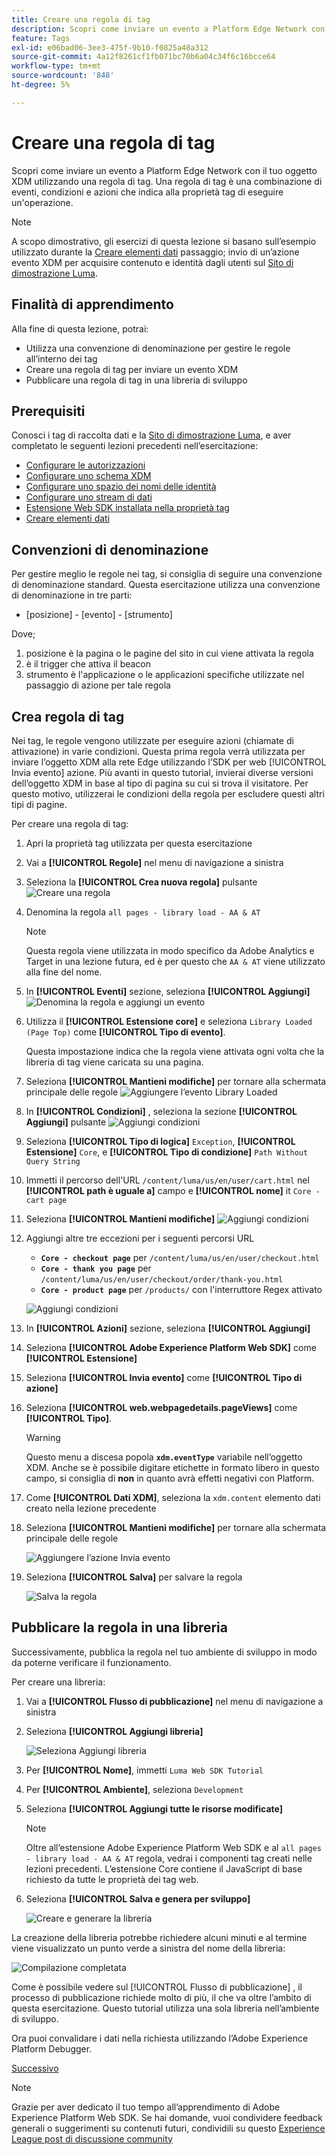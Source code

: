 ```yaml
---
title: Creare una regola di tag
description: Scopri come inviare un evento a Platform Edge Network con il tuo oggetto XDM utilizzando una regola di tag. Questa lezione fa parte dell’esercitazione Implementare Adobe Experience Cloud con Web SDK.
feature: Tags
exl-id: e06bad06-3ee3-475f-9b10-f0825a48a312
source-git-commit: 4a12f8261cf1fb071bc70b6a04c34f6c16bcce64
workflow-type: tm+mt
source-wordcount: '848'
ht-degree: 5%

---
```


# Creare una regola di tag

Scopri come inviare un evento a Platform Edge Network con il tuo oggetto XDM utilizzando una regola di tag. Una regola di tag è una combinazione di eventi, condizioni e azioni che indica alla proprietà tag di eseguire un&#39;operazione.

>[!NOTE]
>
> A scopo dimostrativo, gli esercizi di questa lezione si basano sull’esempio utilizzato durante la [Creare elementi dati](create-data-elements.md) passaggio; invio di un’azione evento XDM per acquisire contenuto e identità dagli utenti sul [Sito di dimostrazione Luma](https://luma.enablementadobe.com/content/luma/us/en.html).


## Finalità di apprendimento

Alla fine di questa lezione, potrai:

* Utilizza una convenzione di denominazione per gestire le regole all’interno dei tag
* Creare una regola di tag per inviare un evento XDM
* Pubblicare una regola di tag in una libreria di sviluppo


## Prerequisiti

Conosci i tag di raccolta dati e la [Sito di dimostrazione Luma](https://luma.enablementadobe.com/content/luma/us/en.html), e aver completato le seguenti lezioni precedenti nell’esercitazione:

* [Configurare le autorizzazioni](configure-permissions.md)
* [Configurare uno schema XDM](configure-schemas.md)
* [Configurare uno spazio dei nomi delle identità](configure-identities.md)
* [Configurare uno stream di dati](configure-datastream.md)
* [Estensione Web SDK installata nella proprietà tag](install-web-sdk.md)
* [Creare elementi dati](create-data-elements.md)

## Convenzioni di denominazione

Per gestire meglio le regole nei tag, si consiglia di seguire una convenzione di denominazione standard. Questa esercitazione utilizza una convenzione di denominazione in tre parti:

* [posizione] - [evento] - [strumento]

Dove;

1. posizione è la pagina o le pagine del sito in cui viene attivata la regola
1. è il trigger che attiva il beacon
1. strumento è l&#39;applicazione o le applicazioni specifiche utilizzate nel passaggio di azione per tale regola


## Crea regola di tag

Nei tag, le regole vengono utilizzate per eseguire azioni (chiamate di attivazione) in varie condizioni. Questa prima regola verrà utilizzata per inviare l’oggetto XDM alla rete Edge utilizzando l’SDK per web [!UICONTROL Invia evento] azione. Più avanti in questo tutorial, invierai diverse versioni dell’oggetto XDM in base al tipo di pagina su cui si trova il visitatore. Per questo motivo, utilizzerai le condizioni della regola per escludere questi altri tipi di pagine.

Per creare una regola di tag:

1. Apri la proprietà tag utilizzata per questa esercitazione
1. Vai a **[!UICONTROL Regole]** nel menu di navigazione a sinistra
1. Seleziona la **[!UICONTROL Crea nuova regola]** pulsante
   ![Creare una regola](assets/rules-create.png)
1. Denomina la regola `all pages - library load - AA & AT`

   >[!NOTE]
   >
   > Questa regola viene utilizzata in modo specifico da Adobe Analytics e Target in una lezione futura, ed è per questo che `AA & AT` viene utilizzato alla fine del nome.

1. In **[!UICONTROL Eventi]** sezione, seleziona **[!UICONTROL Aggiungi]**
   ![Denomina la regola e aggiungi un evento](assets/rule-name.png)
1. Utilizza il **[!UICONTROL Estensione core]** e seleziona `Library Loaded (Page Top)` come **[!UICONTROL Tipo di evento]**.

   Questa impostazione indica che la regola viene attivata ogni volta che la libreria di tag viene caricata su una pagina.
1. Seleziona **[!UICONTROL Mantieni modifiche]** per tornare alla schermata principale delle regole
   ![Aggiungere l’evento Library Loaded](assets/rule-event-pagetop.png)
1. In **[!UICONTROL Condizioni]** , seleziona la sezione **[!UICONTROL Aggiungi]** pulsante
   ![Aggiungi condizioni](assets/rules-add-conditions.png)
1. Seleziona **[!UICONTROL Tipo di logica]** `Exception`, **[!UICONTROL Estensione]** `Core`, e **[!UICONTROL Tipo di condizione]** `Path Without Query String`
1. Immetti il percorso dell&#39;URL `/content/luma/us/en/user/cart.html` nel **[!UICONTROL path è uguale a]** campo e **[!UICONTROL nome]** it `Core - cart page`
1. Seleziona **[!UICONTROL Mantieni modifiche]**
   ![Aggiungi condizioni](assets/rule-condition-exception.png)
1. Aggiungi altre tre eccezioni per i seguenti percorsi URL

   * **`Core - checkout page`** per `/content/luma/us/en/user/checkout.html`
   * **`Core - thank you page`** per `/content/luma/us/en/user/checkout/order/thank-you.html`
   * **`Core - product page`** per `/products/` con l&#39;interruttore Regex attivato

   ![Aggiungi condizioni](assets/rule-condition-exception-all.png)

1. In **[!UICONTROL Azioni]** sezione, seleziona **[!UICONTROL Aggiungi]**
1. Seleziona **[!UICONTROL Adobe Experience Platform Web SDK]** come **[!UICONTROL Estensione]**
1. Seleziona **[!UICONTROL Invia evento]** come **[!UICONTROL Tipo di azione]**
1. Seleziona **[!UICONTROL web.webpagedetails.pageViews]** come **[!UICONTROL Tipo]**.

   >[!WARNING]
   >
   > Questo menu a discesa popola **`xdm.eventType`** variabile nell’oggetto XDM. Anche se è possibile digitare etichette in formato libero in questo campo, si consiglia di **non** in quanto avrà effetti negativi con Platform.

1. Come **[!UICONTROL Dati XDM]**, seleziona la `xdm.content` elemento dati creato nella lezione precedente
1. Seleziona **[!UICONTROL Mantieni modifiche]** per tornare alla schermata principale delle regole

   ![Aggiungere l’azione Invia evento](assets/rule-set-action-xdm.png)
1. Seleziona **[!UICONTROL Salva]** per salvare la regola

   ![Salva la regola](assets/rule-save.png)

## Pubblicare la regola in una libreria

Successivamente, pubblica la regola nel tuo ambiente di sviluppo in modo da poterne verificare il funzionamento.

Per creare una libreria:

1. Vai a **[!UICONTROL Flusso di pubblicazione]** nel menu di navigazione a sinistra
1. Seleziona **[!UICONTROL Aggiungi libreria]**

   ![Seleziona Aggiungi libreria](assets/rule-publish-library.png)
1. Per **[!UICONTROL Nome]**, immetti `Luma Web SDK Tutorial`
1. Per **[!UICONTROL Ambiente]**, seleziona `Development`
1. Seleziona  **[!UICONTROL Aggiungi tutte le risorse modificate]**

   >[!NOTE]
   >
   >    Oltre all’estensione Adobe Experience Platform Web SDK e al `all pages - library load - AA & AT` regola, vedrai i componenti tag creati nelle lezioni precedenti. L’estensione Core contiene il JavaScript di base richiesto da tutte le proprietà dei tag web.

1. Seleziona **[!UICONTROL Salva e genera per sviluppo]**

   ![Creare e generare la libreria](assets/rule-publish-add-all-changes.png)

La creazione della libreria potrebbe richiedere alcuni minuti e al termine viene visualizzato un punto verde a sinistra del nome della libreria:

![Compilazione completata](assets/rule-publish-success.png)

Come è possibile vedere sul [!UICONTROL Flusso di pubblicazione] , il processo di pubblicazione richiede molto di più, il che va oltre l’ambito di questa esercitazione. Questo tutorial utilizza una sola libreria nell’ambiente di sviluppo.

Ora puoi convalidare i dati nella richiesta utilizzando l’Adobe Experience Platform Debugger.

[Successivo ](validate-with-debugger.md)

>[!NOTE]
>
>Grazie per aver dedicato il tuo tempo all’apprendimento di Adobe Experience Platform Web SDK. Se hai domande, vuoi condividere feedback generali o suggerimenti su contenuti futuri, condividili su questo [Experience League post di discussione community](https://experienceleaguecommunities.adobe.com/t5/adobe-experience-platform-launch/tutorial-discussion-implement-adobe-experience-cloud-with-web/td-p/444996)

